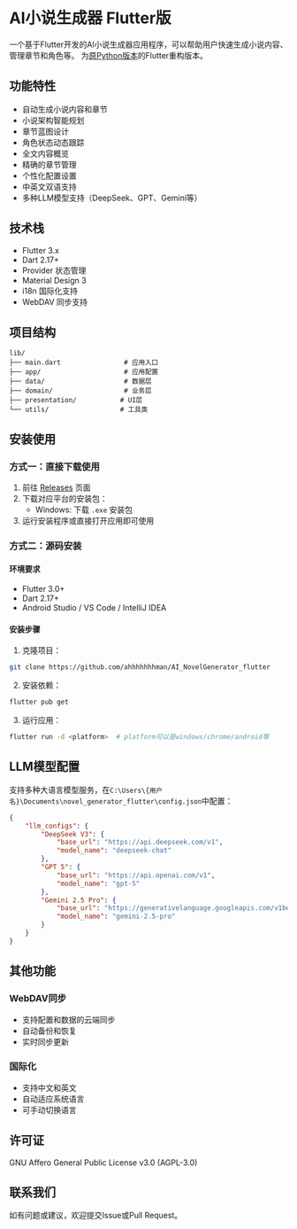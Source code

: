 # AI小说生成器 Flutter版

一个基于Flutter开发的AI小说生成器应用程序，可以帮助用户快速生成小说内容、管理章节和角色等。
为[原Python版本](https://github.com/YILING0013/AI_NovelGenerator)的Flutter重构版本。

## 功能特性

- 自动生成小说内容和章节
- 小说架构智能规划
- 章节蓝图设计
- 角色状态动态跟踪
- 全文内容概览
- 精确的章节管理
- 个性化配置设置
- 中英文双语支持
- 多种LLM模型支持（DeepSeek、GPT、Gemini等）

## 技术栈

- Flutter 3.x
- Dart 2.17+
- Provider 状态管理
- Material Design 3
- i18n 国际化支持
- WebDAV 同步支持

## 项目结构

```
lib/
├── main.dart                # 应用入口
├── app/                     # 应用配置
├── data/                    # 数据层
├── domain/                  # 业务层
├── presentation/           # UI层
└── utils/                  # 工具类
```

## 安装使用

### 方式一：直接下载使用

1. 前往 [Releases](https://github.com/ahhhhhhhman/AI_NovelGenerator_flutter/releases) 页面
2. 下载对应平台的安装包：
   - Windows: 下载 `.exe` 安装包
3. 运行安装程序或直接打开应用即可使用

### 方式二：源码安装

#### 环境要求

- Flutter 3.0+
- Dart 2.17+
- Android Studio / VS Code / IntelliJ IDEA

#### 安装步骤

1. 克隆项目：
```bash
git clone https://github.com/ahhhhhhhman/AI_NovelGenerator_flutter
```

2. 安装依赖：
```bash
flutter pub get
```

3. 运行应用：
```bash
flutter run -d <platform>  # platform可以是windows/chrome/android等
```

## LLM模型配置

支持多种大语言模型服务，在`C:\Users\{用户名}\Documents\novel_generator_flutter\config.json`中配置：

```json
{
    "llm_configs": {
        "DeepSeek V3": {
            "base_url": "https://api.deepseek.com/v1",
            "model_name": "deepseek-chat"
        },
        "GPT 5": {
            "base_url": "https://api.openai.com/v1",
            "model_name": "gpt-5"
        },
        "Gemini 2.5 Pro": {
            "base_url": "https://generativelanguage.googleapis.com/v1beta/openai",
            "model_name": "gemini-2.5-pro"
        }
    }
}
```

## 其他功能

### WebDAV同步
- 支持配置和数据的云端同步
- 自动备份和恢复
- 实时同步更新

### 国际化
- 支持中文和英文
- 自动适应系统语言
- 可手动切换语言

## 许可证

GNU Affero General Public License v3.0 (AGPL-3.0)

## 联系我们

如有问题或建议，欢迎提交Issue或Pull Request。